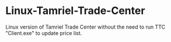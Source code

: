 # Linux-Tamriel-Trade-Center
Linux version of Tamriel Trade Center without the need to run TTC "Client.exe" to update price list.

